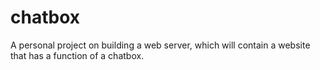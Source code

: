 # chatbox
A personal project on building a web server, which will contain a website that has a function of a chatbox.
